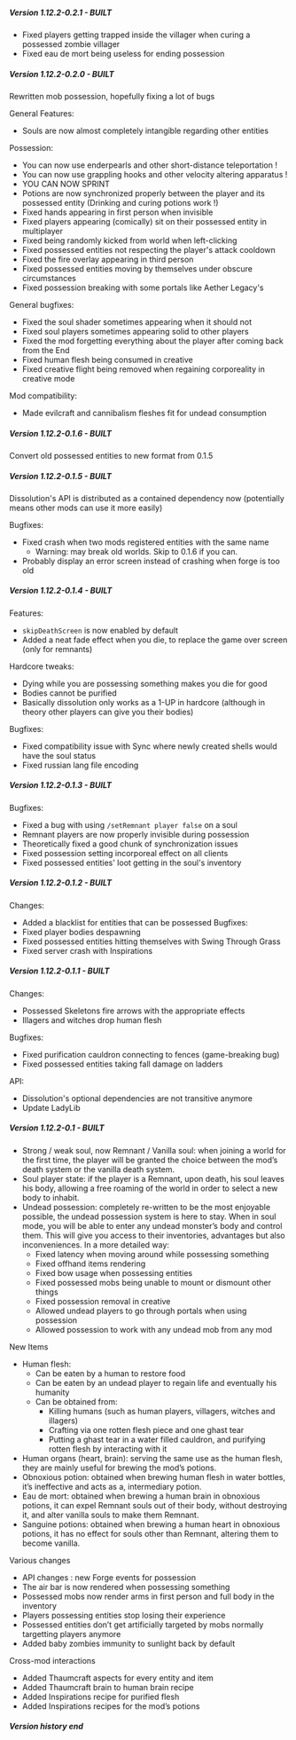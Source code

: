 ##### Version 1.12.2-0.2.1 - BUILT
- Fixed players getting trapped inside the villager when curing a possessed zombie villager
- Fixed eau de mort being useless for ending possession

##### Version 1.12.2-0.2.0 - BUILT
Rewritten mob possession, hopefully fixing a lot of bugs

General Features:
- Souls are now almost completely intangible regarding other entities

Possession:
- You can now use enderpearls and other short-distance teleportation !
- You can now use grappling hooks and other velocity altering apparatus !
- YOU CAN NOW SPRINT
- Potions are now synchronized properly between the player and its possessed entity 
  (Drinking and curing potions work !)
- Fixed hands appearing in first person when invisible
- Fixed players appearing (comically) sit on their possessed entity in multiplayer
- Fixed being randomly kicked from world when left-clicking
- Fixed possessed entities not respecting the player's attack cooldown
- Fixed the fire overlay appearing in third person
- Fixed possessed entities moving by themselves under obscure circumstances
- Fixed possession breaking with some portals like Aether Legacy's

General bugfixes:
- Fixed the soul shader sometimes appearing when it should not
- Fixed soul players sometimes appearing solid to other players
- Fixed the mod forgetting everything about the player after coming back from the End
- Fixed human flesh being consumed in creative
- Fixed creative flight being removed when regaining corporeality in creative mode

Mod compatibility:
- Made evilcraft and cannibalism fleshes fit for undead consumption

##### Version 1.12.2-0.1.6 - BUILT
Convert old possessed entities to new format from 0.1.5

##### Version 1.12.2-0.1.5 - BUILT
Dissolution's API is distributed as a contained dependency now (potentially means other mods can use it more easily)

Bugfixes:
- Fixed crash when two mods registered entities with the same name
    - Warning: may break old worlds. Skip to 0.1.6 if you can.
- Probably display an error screen instead of crashing when forge is too old

##### Version 1.12.2-0.1.4 - BUILT
Features:
- `skipDeathScreen` is now enabled by default
- Added a neat fade effect when you die, to replace the game over screen (only for remnants)

Hardcore tweaks:
- Dying while you are possessing something makes you die for good
- Bodies cannot be purified
- Basically dissolution only works as a 1-UP in hardcore (although in theory other players can give you their bodies)

Bugfixes:
- Fixed compatibility issue with Sync where newly created shells would have the soul status
- Fixed russian lang file encoding

##### Version 1.12.2-0.1.3 - BUILT

Bugfixes:
- Fixed a bug with using `/setRemnant player false` on a soul
- Remnant players are now properly invisible during possession
- Theoretically fixed a good chunk of synchronization issues
- Fixed possession setting incorporeal effect on all clients
- Fixed possessed entities' loot getting in the soul's inventory

##### Version 1.12.2-0.1.2 - BUILT

Changes:
- Added a blacklist for entities that can be possessed
Bugfixes:
- Fixed player bodies despawning
- Fixed possessed entities hitting themselves with Swing Through Grass
- Fixed server crash with Inspirations

##### Version 1.12.2-0.1.1 - BUILT

Changes:
- Possessed Skeletons fire arrows with the appropriate effects
- Illagers and witches drop human flesh

Bugfixes:
- Fixed purification cauldron connecting to fences (game-breaking bug)
- Fixed possessed entities taking fall damage on ladders

API:
- Dissolution's optional dependencies are not transitive anymore
- Update LadyLib


##### Version 1.12.2-0.1 - BUILT
- Strong / weak soul, now Remnant / Vanilla soul: when joining a world for the first time, the player will be granted the choice between the mod’s death system or the vanilla death system.
- Soul player state: if the player is a Remnant, upon death, his soul leaves his body, allowing a free roaming of the world in order to select a new body to inhabit.
- Undead possession: completely re-written to be the most enjoyable possible, the undead possession system is here to stay. When in soul mode, you will be able to enter any undead monster’s body and control them. This will give you access to their inventories, advantages but also inconveniences. In a more detailed way:
  - Fixed latency when moving around while possessing something
  - Fixed offhand items rendering
  - Fixed bow usage when possessing entities
  - Fixed possessed mobs being unable to mount or dismount other things
  - Fixed possession removal in creative
  - Allowed undead players to go through portals when using possession
  - Allowed possession to work with any undead mob from any mod

New Items

- Human flesh:
  - Can be eaten by a human to restore food
  - Can be eaten by an undead player to regain life and eventually his humanity
  - Can be obtained from:
    - Killing humans (such as human players, villagers, witches and illagers)
    - Crafting via one rotten flesh piece and one ghast tear
    - Putting a ghast tear in a water filled cauldron, and purifying rotten flesh by interacting with it
- Human organs (heart, brain): serving the same use as the human flesh, they are mainly useful for brewing the mod’s potions.
- Obnoxious potion: obtained when brewing human flesh in water bottles, it’s ineffective and acts as a, intermediary potion.
- Eau de mort: obtained when brewing a human brain in obnoxious potions, it can expel Remnant souls out of their body, without destroying it, and alter vanilla souls to make them Remnant.
- Sanguine potions: obtained when brewing a human heart in obnoxious potions, it has no effect for souls other than Remnant, altering them to become vanilla.

Various changes

- API changes : new Forge events for possession
- The air bar is now rendered when possessing something
- Possessed mobs now render arms in first person and full body in the inventory
- Players possessing entities stop losing their experience
- Possessed entities don’t get artificially targeted by mobs normally targetting players anymore
- Added baby zombies immunity to sunlight back by default

Cross-mod interactions

- Added Thaumcraft aspects for every entity and item
- Added Thaumcraft brain to human brain recipe
- Added Inspirations recipe for purified flesh
- Added Inspirations recipes for the mod’s potions

##### Version history end
